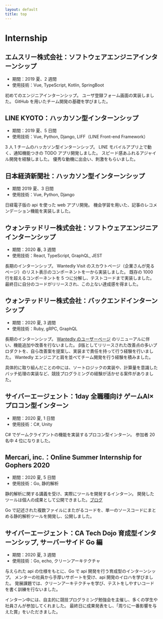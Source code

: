```yaml
---
layout: default
title: top
---
```


# Internship


## エムスリー株式会社：ソフトウェアエンジニアインターンシップ
- 期間：2019 夏、2 週間
- 使用技術：Vue, TypeScript, Kotlin, SpringBoot

初めてのエンジニアインターンシップ。
ユーザ登録フォーム画面の実装しました。
GitHub を用いたチーム開発の基礎を学びました。

## LINE KYOTO：ハッカソン型インターンシップ
- 期間：2019 夏、5 日間
- 使用技術：Vue, Python, Django, LIFF（LINE Front-end Framework）

3 人 1 チームのハッカソン型インターンシップ。
LINE モバイルアプリ上で動く、通知機能つきの TODO アプリ開発しました。
スピード感あふれるアジャイル開発を経験しました。
優秀な動機に出会い、刺激をもらいました。

## 日本経済新聞社：ハッカソン型インターンシップ
- 期間 2019 夏、3 日間
- 使用技術：Vue, Python, Django

日経電子版の api を使った web アプリ開発。
機会学習を用いた、記事のレコメンデーション機能を実装しました。

## ウォンテッドリー株式会社：ソフトウェアエンジニアインターンシップ
- 期間：2020 春, 3 週間
- 使用技術：React, TypeScript, GraphQL, JEST

長期のインターンシップ。
Wantedly Visit のスカウトページ（企業さんが見るページ）のリスト表示のコンポーネントを一から実装しました。
既存の 1000 行を超えるコンポーネントを 5 つに分解し、テストコードまで実装しました。
最終日に自分のコードがリリースされ、この上ない達成感を得ました。

## ウォンテッドリー株式会社：バックエンドインターンシップ
- 期間：2020 夏, 3 週間
- 使用技術：Ruby, gRPC, GraphQL

長期のインターンシップ。
[Wantedly のユーザーページ](https://www.wantedly.com/id/monkukui) のリニューアルに伴い、機能追加や改善を行ないました。
β版としてリリースされた改善点の多いプロダクトを、自ら改善案を提案し、実装まで責任を持って行う経験を行いました。
Wantedly エンジニアと肩を並べてチーム開発を行う経験を積みました。

具体的に取り組んだことの中には、ソートロジックの実装や、計算量を意識したバッチ処理の実装など、競技プログラミングの経験が活かせる案件がありました。

## サイバーエージェント：1day 全職種向け ゲームAI×プロコン型インターン
- 期間：2020 夏, 1 日間
- 使用技術：C#, Unity

C# でゲームクライアントの機能を実装するプロコン型インターン。
参加者 20 名中 4 位になりました。

## Mercari, inc.：Online Summer Internship for Gophers 2020
- 期間：2020 夏, 5 日間
- 使用技術：Go, 静的解析

静的解析に関する講義を受け、実際にツールを開発するインターン。
開発したツールは個人の成果として公開できました。[ブログ](https://monkukui.hatenablog.com/entry/2020/09/07/183114)

Go で記述された複数ファイルにまたがるコードを、単一のソースコードにまとめる静的解析ツールを開発し、公開しました。

## サイバーエージェント：CA Tech Dojo 育成型インターンシップ, サーバーサイド Go 編
- 期間：2020 夏, 3 週間
- 使用技術：Go, echo, クリーンアーキテクチャ

与えられた api の仕様をもとに、Go で api 開発を行う育成型のインターンシップ。
メンターの社員から手厚いサポートを受け、api 開発のイロハを学びました。
発展課題では、クリーンアーキテクチャを学び、テストをしやすいコードを書く訓練を行ないました。

インターン中には、自主的に競技プログラミング勉強会を主催し、多くの学生や社員さんが参加してくれました。
最終日に成果発表をし、「周りに一番影響を与えた賞」をいただきました。
